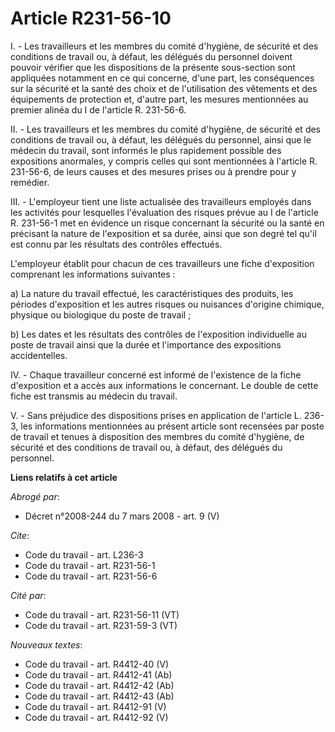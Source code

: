 # Article R231-56-10

I. - Les travailleurs et les membres du comité d'hygiène, de sécurité et des conditions de travail ou, à défaut, les délégués
du personnel doivent pouvoir vérifier que les dispositions de la présente sous-section sont appliquées notamment en ce qui
concerne, d'une part, les conséquences sur la sécurité et la santé des choix et de l'utilisation des vêtements et des
équipements de protection et, d'autre part, les mesures mentionnées au premier alinéa du I de l'article R. 231-56-6.

II. - Les travailleurs et les membres du comité d'hygiène, de sécurité et des conditions de travail ou, à défaut, les
délégués du personnel, ainsi que le médecin du travail, sont informés le plus rapidement possible des expositions anormales,
y compris celles qui sont mentionnées à l'article R. 231-56-6, de leurs causes et des mesures prises ou à prendre pour y
remédier.

III. - L'employeur tient une liste actualisée des travailleurs employés dans les activités pour lesquelles l'évaluation des
risques prévue au I de l'article R. 231-56-1 met en évidence un risque concernant la sécurité ou la santé en précisant la
nature de l'exposition et sa durée, ainsi que son degré tel qu'il est connu par les résultats des contrôles effectués.

L'employeur établit pour chacun de ces travailleurs une fiche d'exposition comprenant les informations suivantes :

a) La nature du travail effectué, les caractéristiques des produits, les périodes d'exposition et les autres risques ou
nuisances d'origine chimique, physique ou biologique du poste de travail ;

b) Les dates et les résultats des contrôles de l'exposition individuelle au poste de travail ainsi que la durée et
l'importance des expositions accidentelles.

IV. - Chaque travailleur concerné est informé de l'existence de la fiche d'exposition et a accès aux informations le
concernant. Le double de cette fiche est transmis au médecin du travail.

V. - Sans préjudice des dispositions prises en application de l'article L. 236-3, les informations mentionnées au présent
article sont recensées par poste de travail et tenues à disposition des membres du comité d'hygiène, de sécurité et des
conditions de travail ou, à défaut, des délégués du personnel.

**Liens relatifs à cet article**

_Abrogé par_:

  - Décret n°2008-244 du 7 mars 2008 - art. 9 (V)

_Cite_:

  - Code du travail - art. L236-3
  - Code du travail - art. R231-56-1
  - Code du travail - art. R231-56-6

_Cité par_:

  - Code du travail - art. R231-56-11 (VT)
  - Code du travail - art. R231-59-3 (VT)

_Nouveaux textes_:

  - Code du travail - art. R4412-40 (V)
  - Code du travail - art. R4412-41 (Ab)
  - Code du travail - art. R4412-42 (Ab)
  - Code du travail - art. R4412-43 (Ab)
  - Code du travail - art. R4412-91 (V)
  - Code du travail - art. R4412-92 (V)
